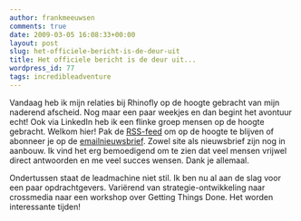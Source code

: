 ```yaml
---
author: frankmeeuwsen
comments: true
date: 2009-03-05 16:08:33+00:00
layout: post
slug: het-officiele-bericht-is-de-deur-uit
title: Het officiele bericht is de deur uit...
wordpress_id: 77
tags: incredibleadventure
---
```


Vandaag heb ik mijn relaties bij Rhinofly op de hoogte gebracht van mijn naderend afscheid. Nog maar een paar weekjes en dan begint het avontuur echt! Ook via LinkedIn heb ik een flinke groep mensen op de hoogte gebracht. Welkom hier! Pak de [RSS-feed](http://feedproxy.google.com/IncredibleAdventure) om op de hoogte te blijven of abonneer je op de [emailnieuwsbrief](http://feedburner.google.com/fb/a/mailverify?uri=IncredibleAdventure&loc=en_US). Zowel site als nieuwsbrief zijn nog in aanbouw. Ik vind het erg bemoedigend om te zien dat veel mensen vrijwel direct antwoorden en me veel succes wensen. Dank je allemaal.

Ondertussen staat de leadmachine niet stil. Ik ben nu al aan de slag voor een paar opdrachtgevers. Variërend van strategie-ontwikkeling naar crossmedia naar een workshop over Getting Things Done. Het worden interessante tijden!
